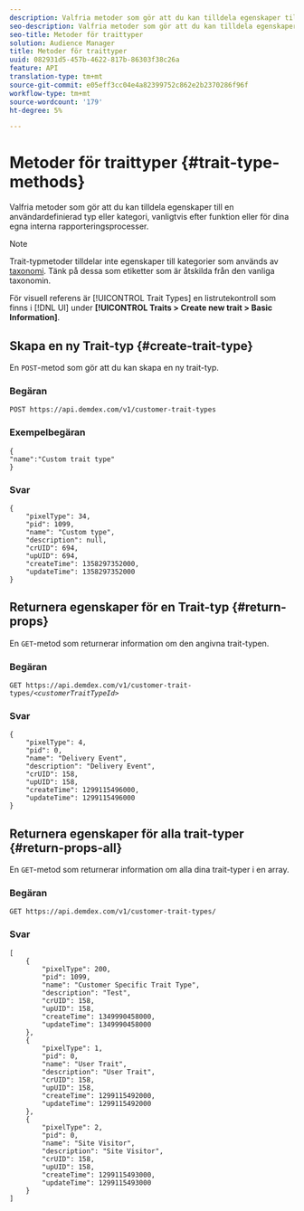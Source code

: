 ```yaml
---
description: Valfria metoder som gör att du kan tilldela egenskaper till en användardefinierad typ eller kategori, vanligtvis efter funktion eller för dina egna interna rapporteringsprocesser.
seo-description: Valfria metoder som gör att du kan tilldela egenskaper till en användardefinierad typ eller kategori, vanligtvis efter funktion eller för dina egna interna rapporteringsprocesser.
seo-title: Metoder för traittyper
solution: Audience Manager
title: Metoder för traittyper
uuid: 082931d5-457b-4622-817b-86303f38c26a
feature: API
translation-type: tm+mt
source-git-commit: e05eff3cc04e4a82399752c862e2b2370286f96f
workflow-type: tm+mt
source-wordcount: '179'
ht-degree: 5%

---
```



# Metoder för traittyper {#trait-type-methods}

Valfria metoder som gör att du kan tilldela egenskaper till en användardefinierad typ eller kategori, vanligtvis efter funktion eller för dina egna interna rapporteringsprocesser.

<!-- c_rest_api_trait_types_intro.xml -->

>[!NOTE]
>
>Trait-typmetoder tilldelar inte egenskaper till kategorier som används av [taxonomi](../../api/rest-api-main/aam-api-taxonomy.md#taxonomic-api-methods). Tänk på dessa som etiketter som är åtskilda från den vanliga taxonomin.

För visuell referens är [!UICONTROL Trait Types] en listrutekontroll som finns i [!DNL UI] under **[!UICONTROL Traits > Create new trait > Basic Information]**.

## Skapa en ny Trait-typ {#create-trait-type}

En `POST`-metod som gör att du kan skapa en ny trait-typ.

<!-- r_rest_api_create_trait_type.xml -->

### Begäran

`POST https://api.demdex.com/v1/customer-trait-types`

### Exempelbegäran

```
{
"name":"Custom trait type"
}
```

### Svar

```
{
    "pixelType": 34,
    "pid": 1099,
    "name": "Custom type",
    "description": null,
    "crUID": 694,
    "upUID": 694,
    "createTime": 1358297352000,
    "updateTime": 1358297352000
}
```

## Returnera egenskaper för en Trait-typ {#return-props}

En `GET`-metod som returnerar information om den angivna trait-typen.

<!-- r_rest_api_get_trait_type.xml -->

### Begäran

`GET https://api.demdex.com/v1/customer-trait-types/`*`<customerTraitTypeId>`*

### Svar

```
{
    "pixelType": 4,
    "pid": 0,
    "name": "Delivery Event",
    "description": "Delivery Event",
    "crUID": 158,
    "upUID": 158,
    "createTime": 1299115496000,
    "updateTime": 1299115496000
}
```

## Returnera egenskaper för alla trait-typer {#return-props-all}

En `GET`-metod som returnerar information om alla dina trait-typer i en array.

<!-- r_rest_api_get_trait_types.xml -->

### Begäran

`GET https://api.demdex.com/v1/customer-trait-types/`

### Svar

```
[
    {
        "pixelType": 200,
        "pid": 1099,
        "name": "Customer Specific Trait Type",
        "description": "Test",
        "crUID": 158,
        "upUID": 158,
        "createTime": 1349990458000,
        "updateTime": 1349990458000
    },
    {
        "pixelType": 1,
        "pid": 0,
        "name": "User Trait",
        "description": "User Trait",
        "crUID": 158,
        "upUID": 158,
        "createTime": 1299115492000,
        "updateTime": 1299115492000
    },
    {
        "pixelType": 2,
        "pid": 0,
        "name": "Site Visitor",
        "description": "Site Visitor",
        "crUID": 158,
        "upUID": 158,
        "createTime": 1299115493000,
        "updateTime": 1299115493000
    }
]
```
